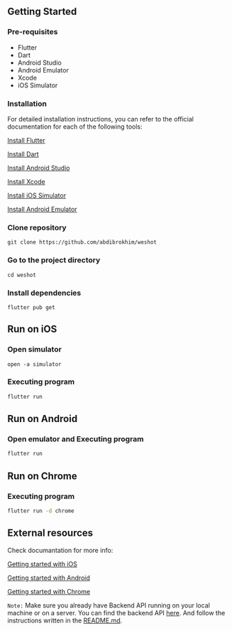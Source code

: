 ## Getting Started

### Pre-requisites

* Flutter
* Dart
* Android Studio
* Android Emulator
* Xcode
* iOS Simulator

### Installation
For detailed installation instructions, you can refer to the official documentation for each of the following tools:

[Install Flutter](https://flutter.dev/docs/get-started/install)

[Install Dart](https://dart.dev/get-dart)

[Install Android Studio](https://developer.android.com/studio)

[Install Xcode](https://developer.apple.com/xcode/)

[Install iOS Simulator](https://developer.apple.com/xcode/)

[Install Android Emulator](https://developer.android.com/studio)



### Clone repository
```
git clone https://github.com/abdibrokhim/weshot
```

### Go to the project directory
```
cd weshot
```

### Install dependencies
```
flutter pub get
```

## Run on iOS

### Open simulator
```
open -a simulator
```

### Executing program
```bash
flutter run
```

## Run on Android

### Open emulator and Executing program
```bash
flutter run
```



## Run on Chrome

### Executing program
```bash
flutter run -d chrome
```


## External resources

Check documantation for more info: 

[Getting started with iOS](https://flutter.dev/docs/get-started/install/macos#deploy-to-ios-devices)

[Getting started with Android](https://docs.flutter.dev/get-started/install/macos/mobile-android)

[Getting started with Chrome](https://flutter.dev/docs/get-started/web)


`Note:` Make sure you already have Backend API running on your local machine or on a server. You can find the backend API [here](https://github.com/abdibrokhim/Social-Media-App-Backend). And follow the instructions written in the [README.md](https://github.com/abdibrokhim/Social-Media-App-Backend/blob/main/README.md).
